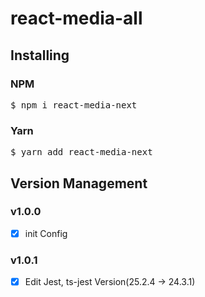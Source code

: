 # react-media-all

## Installing

### NPM

  <pre>$ npm i react-media-next</pre>

### Yarn

  <pre>$ yarn add react-media-next</pre>

## Version Management

### v1.0.0

- [x] init Config

### v1.0.1

- [x] Edit Jest, ts-jest Version(25.2.4 -> 24.3.1)
